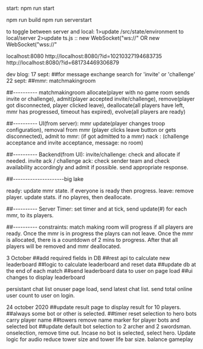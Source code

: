 

start:
npm run start

npm run build
npm run serverstart

to toggle between server and local:
1>update /src/state/environment to local/server
2>update ts.js :: new WebSocket("ws://" OR new WebSocket("wss://"

localhost:8080
http://localhost:8080/?id=10210327194683735
http://localhost:8080/?id=681734469306879




dev blog:
17 sept:
##for message exchange search for 'invite' or 'challenge'
22 sept:
##mmr: matchmakingroom

##---------- matchmakingroom
allocate(player with no game room sends invite or challenge),
admit(player accepted invite/challenge),
remove(player got disconnected, player clicked leave),
deallocate(all players have left, mmr has progressed, timeout has expired),
evolve(all players are ready)

##---------- UI(from server):
mmr update(player changes troop configuration),
removal from mmr (player clicks leave button or gets disconnected),
admit to mmr: (if got admitted to a mmr)
nack : (challenge acceptance and invite acceptance, message: no room)

##---------- Backend(from UI):
invite/challenge: check and allocate if needed.
invite ack / challenge ack: check sender team and check availability accordingly and admit if possible. send appropriate response.

##---------------------big lake

ready: update mmr state. if everyone is ready then progress.
leave: remove player. update stats. if no playres, then deallocate.

##---------- Server Timer:
set timer and at tick, send update(#) for each mmr, to its players.

##---------- constraints:
match making room will progress if all players are ready.
Once the mmr is in progress the playrs can not leave.
Once the mmr is allocated, there is a countdown of 2 mins to progress. After that all players will be removed and mmr deallocated.

3 October
##add required fields in DB
##rest api to calculate new leaderboard
##logic to calculate leaderboard and reset data
##update db at the end of each match
##send leaderboard data to user on page load
##ui changes to display leaderboard

persistant chat list
onuser page load, send latest chat list.
send total online user count to user on login.

24 october 2020
##update result page to display result for 10 players.
##always some bot or other is selected.
##timer reset selection to hero
bots carry player name
##towers remove name
marker for player bots and selected bot
##update default bot selection to 2 archer and 2 swordsman.
onselection, remove time out. Incase no bot is selected, select hero.
Update logic for audio
reduce tower size and tower life bar size.
balance gameplay





